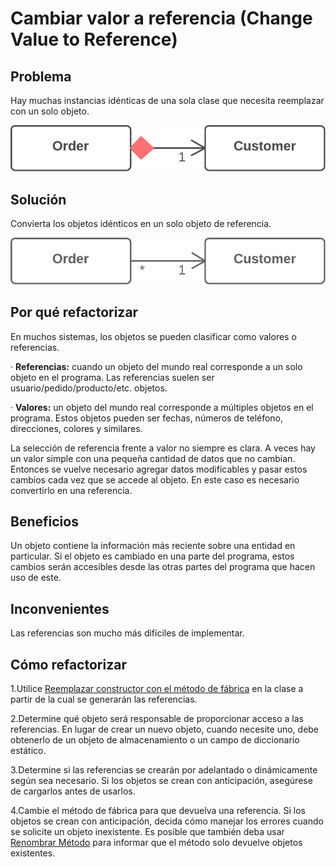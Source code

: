 # Cambiar valor a referencia (Change Value to Reference)

## Problema

Hay muchas instancias idénticas de una sola clase que necesita reemplazar con un solo objeto.

![Alt text](./assets/ChangeValuetoReference-Before.png)


## Solución

Convierta los objetos idénticos en un solo objeto de referencia.

![Alt text](./assets/ChangeValuetoReference-After.png)

## Por qué refactorizar

En muchos sistemas, los objetos se pueden clasificar como valores o referencias.

· **Referencias:** cuando un objeto del mundo real corresponde a un solo objeto en el programa. Las referencias suelen ser usuario/pedido/producto/etc. objetos.

· **Valores:** un objeto del mundo real corresponde a múltiples objetos en el programa. Estos objetos pueden ser fechas, números de teléfono, direcciones, colores y similares.

La selección de referencia frente a valor no siempre es clara. A veces hay un valor simple con una pequeña cantidad de datos que no cambian. Entonces se vuelve necesario agregar datos modificables y pasar estos cambios cada vez que se accede al objeto. En este caso es necesario convertirlo en una referencia.

## Beneficios

Un objeto contiene la información más reciente sobre una entidad en particular. Si el objeto es cambiado en una parte del programa, estos cambios serán accesibles desde las otras partes del programa que hacen uso de este.

## Inconvenientes

Las referencias son mucho más difíciles de implementar.

## Cómo refactorizar

1.Utilice [Reemplazar constructor con el método de fábrica](./ReplaceConstructorWithFactoryMethod.md) en la clase a partir de la cual se generarán las referencias.

2.Determine qué objeto será responsable de proporcionar acceso a las referencias. En lugar de crear un nuevo objeto, cuando necesite uno, debe obtenerlo de un objeto de almacenamiento o un campo de diccionario estático.

3.Determine si las referencias se crearán por adelantado o dinámicamente según sea necesario. Si los objetos se crean con anticipación, asegúrese de cargarlos antes de usarlos.

4.Cambie el método de fábrica para que devuelva una referencia. Si los objetos se crean con anticipación, decida cómo manejar los errores cuando se solicite un objeto inexistente. Es posible que también deba usar [Renombrar Método](
./RenameMethod.md) para informar que el método solo devuelve objetos existentes.
